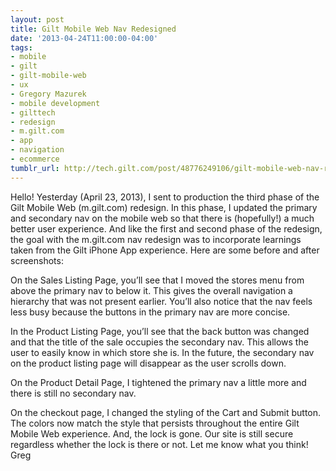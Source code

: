 ```yaml
---
layout: post
title: Gilt Mobile Web Nav Redesigned
date: '2013-04-24T11:00:00-04:00'
tags:
- mobile
- gilt
- gilt-mobile-web
- ux
- Gregory Mazurek
- mobile development
- gilttech
- redesign
- m.gilt.com
- app
- navigation
- ecommerce
tumblr_url: http://tech.gilt.com/post/48776249106/gilt-mobile-web-nav-redesigned
---
```

Hello!
Yesterday (April 23, 2013), I sent to production the third phase of the Gilt Mobile Web (m.gilt.com) redesign. In this phase, I updated the primary and secondary nav on the mobile web so that there is (hopefully!) a much better user experience. And like the first and second phase of the redesign, the goal with the m.gilt.com nav redesign was to incorporate learnings taken from the Gilt iPhone App experience.
Here are some before and after screenshots:


On the Sales Listing Page, you’ll see that I moved the stores menu from above the primary nav to below it. This gives the overall navigation a hierarchy that was not present earlier. You’ll also notice that the nav feels less busy because the buttons in the primary nav are more concise.



In the Product Listing Page, you’ll see that the back button was changed and that the title of the sale occupies the secondary nav. This allows the user to easily know in which store she is. In the future, the secondary nav on the product listing page will disappear as the user scrolls down.


On the Product Detail Page, I tightened the primary nav a little more and there is still no secondary nav.


On the checkout page, I changed the styling of the Cart and Submit button. The colors now match the style that persists throughout the entire Gilt Mobile Web experience. And, the lock is gone. Our site is still secure regardless whether the lock is there or not.
Let me know what you think!
Greg
